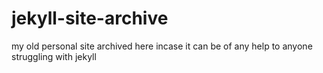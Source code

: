 # jekyll-site-archive
my old personal site archived here incase it can be of any help to anyone struggling with jekyll
